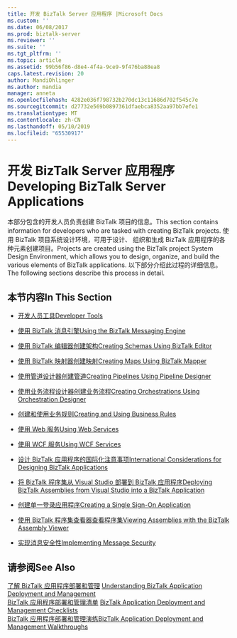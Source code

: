 ```yaml
---
title: 开发 BizTalk Server 应用程序 |Microsoft Docs
ms.custom: ''
ms.date: 06/08/2017
ms.prod: biztalk-server
ms.reviewer: ''
ms.suite: ''
ms.tgt_pltfrm: ''
ms.topic: article
ms.assetid: 99b56f86-d8e4-4f4a-9ce9-9f476ba88ea8
caps.latest.revision: 20
author: MandiOhlinger
ms.author: mandia
manager: anneta
ms.openlocfilehash: 4282e036f798732b270dc13c11686d702f545c7e
ms.sourcegitcommit: d27732e569b0897361dfaebca8352aa97bb7efe1
ms.translationtype: MT
ms.contentlocale: zh-CN
ms.lasthandoff: 05/10/2019
ms.locfileid: "65530917"
---
```

# <a name="developing-biztalk-server-applications"></a><span data-ttu-id="488c2-102">开发 BizTalk Server 应用程序</span><span class="sxs-lookup"><span data-stu-id="488c2-102">Developing BizTalk Server Applications</span></span>
<span data-ttu-id="488c2-103">本部分包含的开发人员负责创建 BizTalk 项目的信息。</span><span class="sxs-lookup"><span data-stu-id="488c2-103">This section contains information for developers who are tasked with creating BizTalk projects.</span></span> <span data-ttu-id="488c2-104">使用 BizTalk 项目系统设计环境，可用于设计、 组织和生成 BizTalk 应用程序的各种元素创建项目。</span><span class="sxs-lookup"><span data-stu-id="488c2-104">Projects are created using the BizTalk project System Design Environment, which allows you to design, organize, and build the various elements of BizTalk applications.</span></span> <span data-ttu-id="488c2-105">以下部分介绍此过程的详细信息。</span><span class="sxs-lookup"><span data-stu-id="488c2-105">The following sections describe this process in detail.</span></span>  
  
## <a name="in-this-section"></a><span data-ttu-id="488c2-106">本节内容</span><span class="sxs-lookup"><span data-stu-id="488c2-106">In This Section</span></span>  
  
-   [<span data-ttu-id="488c2-107">开发人员工具</span><span class="sxs-lookup"><span data-stu-id="488c2-107">Developer Tools</span></span>](../core/developer-tools.md)  
  
-   [<span data-ttu-id="488c2-108">使用 BizTalk 消息引擎</span><span class="sxs-lookup"><span data-stu-id="488c2-108">Using the BizTalk Messaging Engine</span></span>](../core/using-the-biztalk-messaging-engine.md)  
  
-   [<span data-ttu-id="488c2-109">使用 BizTalk 编辑器创建架构</span><span class="sxs-lookup"><span data-stu-id="488c2-109">Creating Schemas Using BizTalk Editor</span></span>](../core/creating-schemas-using-biztalk-editor.md)  
  
-   [<span data-ttu-id="488c2-110">使用 BizTalk 映射器创建映射</span><span class="sxs-lookup"><span data-stu-id="488c2-110">Creating Maps Using BizTalk Mapper</span></span>](../core/creating-maps-using-biztalk-mapper.md)  
  
-   [<span data-ttu-id="488c2-111">使用管道设计器创建管道</span><span class="sxs-lookup"><span data-stu-id="488c2-111">Creating Pipelines Using Pipeline Designer</span></span>](../core/creating-pipelines-using-pipeline-designer.md)  
  
-   [<span data-ttu-id="488c2-112">使用业务流程设计器创建业务流程</span><span class="sxs-lookup"><span data-stu-id="488c2-112">Creating Orchestrations Using Orchestration Designer</span></span>](../core/creating-orchestrations-using-orchestration-designer.md)  
  
-   [<span data-ttu-id="488c2-113">创建和使用业务规则</span><span class="sxs-lookup"><span data-stu-id="488c2-113">Creating and Using Business Rules</span></span>](../core/creating-and-using-business-rules.md)  
  
-   [<span data-ttu-id="488c2-114">使用 Web 服务</span><span class="sxs-lookup"><span data-stu-id="488c2-114">Using Web Services</span></span>](../core/using-web-services.md)  
  
-   [<span data-ttu-id="488c2-115">使用 WCF 服务</span><span class="sxs-lookup"><span data-stu-id="488c2-115">Using WCF Services</span></span>](../core/using-wcf-services.md)  
  
-   [<span data-ttu-id="488c2-116">设计 BizTalk 应用程序的国际化注意事项</span><span class="sxs-lookup"><span data-stu-id="488c2-116">International Considerations for Designing BizTalk Applications</span></span>](../core/international-considerations-for-designing-biztalk-applications.md)  
  
-   [<span data-ttu-id="488c2-117">将 BizTalk 程序集从 Visual Studio 部署到 BizTalk 应用程序</span><span class="sxs-lookup"><span data-stu-id="488c2-117">Deploying BizTalk Assemblies from Visual Studio into a BizTalk Application</span></span>](../core/deploying-biztalk-assemblies-from-visual-studio-into-a-biztalk-application.md)  
  
-   [<span data-ttu-id="488c2-118">创建单一登录应用程序</span><span class="sxs-lookup"><span data-stu-id="488c2-118">Creating a Single Sign-On Application</span></span>](../core/creating-a-single-sign-on-application.md)  
  
-   [<span data-ttu-id="488c2-119">使用 BizTalk 程序集查看器查看程序集</span><span class="sxs-lookup"><span data-stu-id="488c2-119">Viewing Assemblies with the BizTalk Assembly Viewer</span></span>](../core/viewing-assemblies-with-the-biztalk-assembly-viewer.md)  
  
-   [<span data-ttu-id="488c2-120">实现消息安全性</span><span class="sxs-lookup"><span data-stu-id="488c2-120">Implementing Message Security</span></span>](../core/implementing-message-security.md)  
  
## <a name="see-also"></a><span data-ttu-id="488c2-121">请参阅</span><span class="sxs-lookup"><span data-stu-id="488c2-121">See Also</span></span>  
 <span data-ttu-id="488c2-122">[了解 BizTalk 应用程序部署和管理](../core/understanding-biztalk-application-deployment-and-management.md) </span><span class="sxs-lookup"><span data-stu-id="488c2-122">[Understanding BizTalk Application Deployment and Management](../core/understanding-biztalk-application-deployment-and-management.md) </span></span>  
 <span data-ttu-id="488c2-123">[BizTalk 应用程序部署和管理清单](../core/biztalk-application-deployment-and-management-checklists.md) </span><span class="sxs-lookup"><span data-stu-id="488c2-123">[BizTalk Application Deployment and Management Checklists](../core/biztalk-application-deployment-and-management-checklists.md) </span></span>  
 [<span data-ttu-id="488c2-124">BizTalk 应用程序部署和管理演练</span><span class="sxs-lookup"><span data-stu-id="488c2-124">BizTalk Application Deployment and Management Walkthroughs</span></span>](http://msdn.microsoft.com/library/5321f8e0-1e2a-4ac4-a4a2-fc244071bc5b)